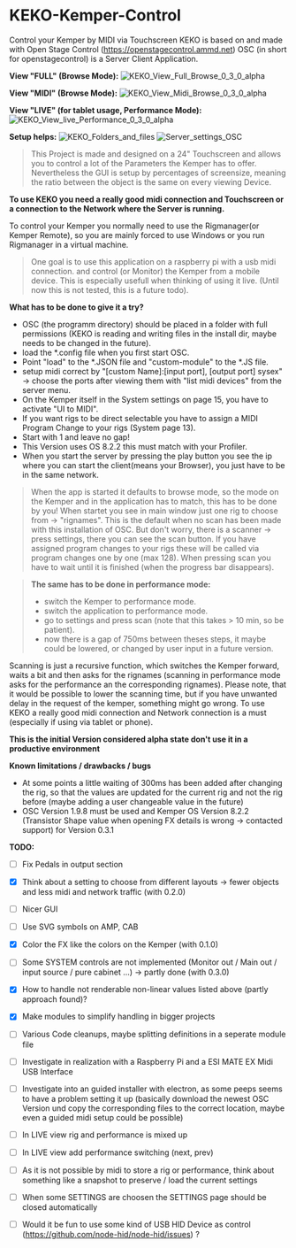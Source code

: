 # KEKO-Kemper-Control
Control your Kemper by MIDI via Touchscreen
KEKO is based on and made with Open Stage Control (https://openstagecontrol.ammd.net)
OSC (in short for openstagecontrol) is a Server Client Application.

**View "FULL" (Browse Mode):**
![KEKO_View_Full_Browse_0_3_0_alpha](https://user-images.githubusercontent.com/41967358/114307917-2fca3700-9ae2-11eb-870d-0021ff9b6773.JPG)

**View "MIDI" (Browse Mode):**
![KEKO_View_Midi_Browse_0_3_0_alpha](https://user-images.githubusercontent.com/41967358/114307945-4bcdd880-9ae2-11eb-812c-f3a03894081e.JPG)

**View "LIVE" (for tablet usage, Performance Mode):**
![KEKO_View_live_Performance_0_3_0_alpha](https://user-images.githubusercontent.com/41967358/114307948-525c5000-9ae2-11eb-9080-f693ced9229a.JPG)

**Setup helps:**
![KEKO_Folders_and_files](https://user-images.githubusercontent.com/41967358/117565018-8611a200-b0af-11eb-8205-02e625d05eca.JPG)
![Server_settings_OSC](https://user-images.githubusercontent.com/41967358/117565014-801bc100-b0af-11eb-8960-e4bc4411f671.JPG)



>This Project is made and designed on a 24" Touchscreen and allows you to control a lot of the Parameters the Kemper has to offer.
>Nevertheless the GUI is setup by percentages of screensize, meaning the ratio between the object is the same on every viewing Device.

**To use KEKO you need a really good midi connection and Touchscreen or a connection to the Network where the Server is running.**

To control your Kemper you normally need to use the Rigmanager(or Kemper Remote), so you are mainly forced to use Windows or you run Rigmanager in a virtual machine.


>One goal is to use this application on a raspberry pi with a usb midi connection. 
>and control (or Monitor) the Kemper from a mobile device.
>This is especially usefull when thinking of using it live.
>(Until now this is not tested, this is a future todo).


**What has to be done to give it a try?**
- OSC (the programm directory) should be placed in a folder with full permissions (KEKO is reading and writing files in the install dir, maybe needs to be changed in the future).
- load the *.config file when you first start OSC.
- Point "load" to the *.JSON file and "custom-module" to the *.JS file.
- setup midi correct by "[custom Name]:[input port], [output port] sysex" -> choose the ports after viewing them with "list midi devices" from the server menu.
- On the Kemper itself in the System settings on page 15, you have to activate "UI to MIDI".
- If you want rigs to be direct selectable you have to assign a MIDI Program Change to your rigs (System page 13).
- Start with 1 and leave no gap!
- This Version uses OS 8.2.2 this must match with your Profiler.
- When you start the server by pressing the play button you see the ip where you can start the client(means your Browser), you just have to be in the same network.



>When the app is started it defaults to browse mode, so the mode on the Kemper and in the application has to match, this has to be done by you!
>When startet you see in main window just one rig to choose from -> "rignames". 
>This is the default when no scan has been made with this installation of OSC.
>But don't worry, there is a scanner -> press settings, there you can see the scan button.
>If you have assigned program changes to your rigs these will be called via program changes one by one (max 128).
>When pressing scan you have to wait until it is finished (when the progress bar disappears).

>**The same has to be done in performance mode:**
>- switch the Kemper to performance mode.
>- switch the application to performance mode.
>- go to settings and press scan (note that this takes > 10 min, so be patient).
> - now there is a gap of 750ms between theses steps, it maybe could be lowered, or changed by user input in a future version.


Scanning is just a recursive function, which switches the Kemper forward, 
waits a bit and then asks for the rignames 
(scanning in performance mode asks for the performance an the corresponding rignames). 
Please note, that it would be possible to lower the scanning time, but if you have 
unwanted delay in the request of the kemper, something might go wrong. 
To use KEKO a really good midi connection and Network connection is a must 
(especially if using via tablet or phone).

 
**This is the initial Version considered alpha state don't use it in a productive environment**


**Known limitations / drawbacks / bugs**
- At some points a little waiting of 300ms has been added after changing the rig, so that the values are updated for the current rig and not the rig before (maybe adding a user changeable value in the future)
- OSC Version 1.9.8 must be used and Kemper OS Version 8.2.2 (Transistor Shape value when opening FX details is wrong -> contacted support) for Version 0.3.1

**TODO:**

- [ ] Fix Pedals in output section
- [x] Think about a setting to choose from different layouts -> fewer objects and less midi and network traffic (with 0.2.0)
- [ ] Nicer GUI
- [ ] Use SVG symbols on AMP, CAB
- [x] Color the FX like the colors on the Kemper (with 0.1.0)
- [ ] Some SYSTEM controls are not implemented (Monitor out / Main out / input source / pure cabinet ...) -> partly done (with 0.3.0)
- [x] How to handle not renderable non-linear values listed above (partly approach found)?
- [x] Make modules to simplify handling in bigger projects
- [ ] Various Code cleanups, maybe splitting definitions in a seperate module file
- [ ] Investigate in realization with a Raspberry Pi and a ESI MATE EX Midi USB Interface
- [ ] Investigate into an guided installer with electron, as some peeps seems to have a problem setting it up (basically download the newest OSC Version und copy the corresponding files to the correct location, maybe even a guided midi setup could be possible)
- [ ] In LIVE view rig and performance is mixed up
- [ ] In LIVE view add performance switching (next, prev)
- [ ] As it is not possible by midi to store a rig or performance, think about something like a snapshot to preserve / load the current settings
- [ ] When some SETTINGS are choosen the SETTINGS page should be closed automatically
- [ ] Would it be fun to use some kind of USB HID Device as control (https://github.com/node-hid/node-hid/issues) ?
 
